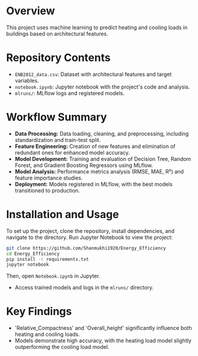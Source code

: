 
# Overview
This project uses machine learning to predict heating and cooling loads in buildings based on architectural features.

# Repository Contents
- `ENB2012_data.csv`: Dataset with architectural features and target variables.
- `notebook.ipynb`: Jupyter notebook with the project's code and analysis.
- `mlruns/`: MLflow logs and registered models.

# Workflow Summary
- **Data Processing:** Data loading, cleaning, and preprocessing, including standardization and train-test split.
- **Feature Engineering:** Creation of new features and elimination of redundant ones for enhanced model accuracy.
- **Model Development:** Training and evaluation of Decision Tree, Random Forest, and Gradient Boosting Regressors using MLflow.
- **Model Analysis:** Performance metrics analysis (RMSE, MAE, R²) and feature importance studies.
- **Deployment:** Models registered in MLflow, with the best models transitioned to production.

# Installation and Usage
To set up the project, clone the repository, install dependencies, and navigate to the directory. Run Jupyter Notebook to view the project:
```bash
git clone https://github.com/Shanmukhi1920/Energy_Efficiency
cd Energy_Efficiency
pip install -r requirements.txt
jupyter notebook
```
Then, open `Notebook.ipynb` in Jupyter.

- Access trained models and logs in the `mlruns/` directory.

# Key Findings
- 'Relative_Compactness' and 'Overall_height' significantly influence both heating and cooling loads.
- Models demonstrate high accuracy, with the heating load model slightly outperforming the cooling load model.

